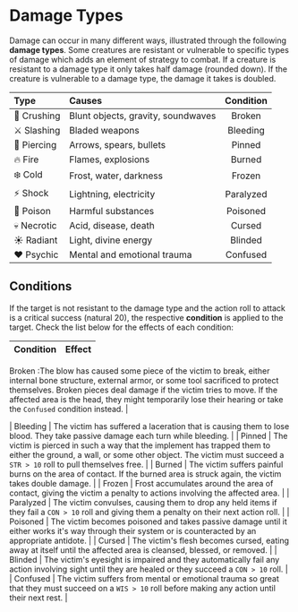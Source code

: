 # Damage Types
Damage can occur in many different ways, illustrated through the following **damage types**. Some creatures are resistant or vulnerable to specific types of damage which adds an element of strategy to combat. If a creature is resistant to a damage type it only takes half damage (rounded down). If the creature is vulnerable to a damage type, the damage it takes is doubled.

| Type | Causes | Condition |
|:--- |:--- |:---:|
| 👊 Crushing | Blunt objects, gravity, soundwaves | Broken |
| ⚔️ Slashing | Bladed weapons | Bleeding |
| 🏹 Piercing | Arrows, spears, bullets | Pinned |
| 🔥 Fire | Flames, explosions | Burned |
| ❄️ Cold | Frost, water, darkness | Frozen |
| ⚡️ Shock | Lightning, electricity | Paralyzed |
| 💉 Poison | Harmful substances | Poisoned |
| 💀 Necrotic | Acid, disease, death | Cursed |
| ☀️ Radiant | Light, divine energy | Blinded |
| ♥️ Psychic | Mental and emotional trauma | Confused |

## Conditions
If the target is not resistant to the damage type and the action roll to attack is a critical success (natural 20), the respective **condition** is applied to the target. Check the list below for the effects of each condition:

| Condition | Effect |
|:---:|:--- |

Broken
  :The blow has caused some piece of the victim to break, either internal bone structure, external armor, or some tool sacrificed to protect themselves. Broken pieces deal damage if the victim tries to move. If the affected area is the head, they might temporarily lose their hearing or take the `Confused` condition instead. |

| Bleeding | The victim has suffered a laceration that is causing them to lose blood. They take passive damage each turn while bleeding. |
| Pinned | The victim is pierced in such a way that the implement has trapped them to either the ground, a wall, or some other object. The victim must succeed a `STR > 10` roll to pull themselves free. |
| Burned | The victim suffers painful burns on the area of contact. If the burned area is struck again, the victim takes double damage. |
| Frozen | Frost accumulates around the area of contact, giving the victim a penalty to actions involving the affected area. |
| Paralyzed | The victim convulses, causing them to drop any held items if they fail a `CON > 10` roll and giving them a penalty on their next action roll.  |
| Poisoned | The victim becomes poisoned and takes passive damage until it either works it's way through their system or is counteracted by an appropriate antidote. |
| Cursed | The victim's flesh becomes cursed, eating away at itself until the affected area is cleansed, blessed, or removed. |
| Blinded | The victim's eyesight is impaired and they automatically fail any action involving sight until they are healed or they succeed a `CON > 10` roll. |
| Confused | The victim suffers from mental or emotional trauma so great that they must succeed on a `WIS > 10` roll before making any action until their next rest. |
